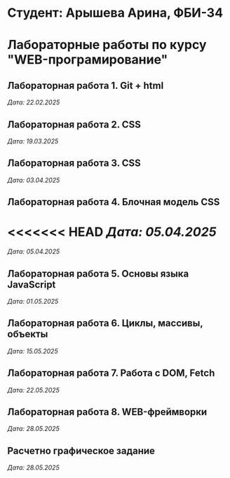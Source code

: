# Студент: Арышева Арина, ФБИ-34

# Лабораторные работы по курсу "WEB-програмирование"

## Лабораторная работа 1. Git + html

*Дата: 22.02.2025*

## Лабораторная работа 2. CSS

*Дата: 19.03.2025*

## Лабораторная работа 3. CSS

*Дата: 03.04.2025*

## Лабораторная работа 4. Блочная модель CSS

<<<<<<< HEAD
*Дата: 05.04.2025*
=======
*Дата: 05.04.2025*

## Лабораторная работа 5. Основы языка JavaScript

*Дата: 01.05.2025*

## Лабораторная работа 6. Циклы, массивы, объекты

*Дата: 15.05.2025*

## Лабораторная работа 7. Работа с DOM, Fetch
*Дата: 22.05.2025*

## Лабораторная работа 8. WEB-фреймворки
*Дата: 28.05.2025*

## Расчетно графическое задание
*Дата: 28.05.2025*
